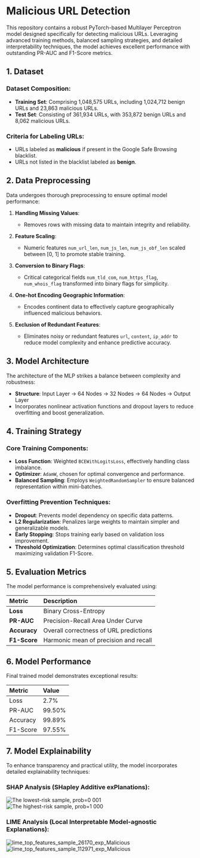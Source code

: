 # Malicious URL Detection

This repository contains a robust PyTorch-based Multilayer Perceptron model designed specifically for detecting malicious URLs. Leveraging advanced training methods, balanced sampling strategies, and detailed interpretability techniques, the model achieves excellent performance with outstanding PR-AUC and F1-Score metrics.


## 1. Dataset

### **Dataset Composition**:
- **Training Set**: Comprising 1,048,575 URLs, including 1,024,712 benign URLs and 23,863 malicious URLs.
- **Test Set**: Consisting of 361,934 URLs, with 353,872 benign URLs and 8,062 malicious URLs.

### **Criteria for Labeling URLs**:
- URLs labeled as **malicious** if present in the Google Safe Browsing blacklist.
- URLs not listed in the blacklist labeled as **benign**.


## 2. Data Preprocessing

Data undergoes thorough preprocessing to ensure optimal model performance:

1. **Handling Missing Values**:
   - Removes rows with missing data to maintain integrity and reliability.

2. **Feature Scaling**:
   - Numeric features `num_url_len`, `num_js_len`, `num_js_obf_len` scaled between [0, 1] to promote stable training.

3. **Conversion to Binary Flags**:
   - Critical categorical fields `num_tld_com`, `num_https_flag`, `num_whois_flag` transformed into binary flags for simplicity.

4. **One-hot Encoding Geographic Information**:
   - Encodes continent data to effectively capture geographically influenced malicious behaviors.

5. **Exclusion of Redundant Features**:
   - Eliminates noisy or redundant features `url`, `content`, `ip_addr` to reduce model complexity and enhance predictive accuracy.


## 3. Model Architecture

The architecture of the MLP strikes a balance between complexity and robustness:

- **Structure**: Input Layer → 64 Nodes → 32 Nodes → 64 Nodes → Output Layer
- Incorporates nonlinear activation functions and dropout layers to reduce overfitting and boost generalization.


## 4. Training Strategy

### **Core Training Components**:
- **Loss Function**: Weighted `BCEWithLogitsLoss`, effectively handling class imbalance.
- **Optimizer**: `AdamW`, chosen for optimal convergence and performance.
- **Balanced Sampling**: Employs `WeightedRandomSampler` to ensure balanced representation within mini-batches.

### **Overfitting Prevention Techniques**:
- **Dropout**: Prevents model dependency on specific data patterns.
- **L2 Regularization**: Penalizes large weights to maintain simpler and generalizable models.
- **Early Stopping**: Stops training early based on validation loss improvement.
- **Threshold Optimization**: Determines optimal classification threshold maximizing validation F1-Score.


## 5. Evaluation Metrics

The model performance is comprehensively evaluated using:

| Metric | Description |
|:-----------|:----------------|
| **Loss** | Binary Cross-Entropy |
| **PR-AUC** | Precision-Recall Area Under Curve |
| **Accuracy** | Overall correctness of URL predictions |
| **F1-Score** | Harmonic mean of precision and recall |


## 6. Model Performance

Final trained model demonstrates exceptional results:

| Metric     | Value    |
|:-----------|:---------|
| Loss       | 2.7%     |
| PR-AUC     | 99.50%   |
| Accuracy   | 99.89%   |
| F1-Score   | 97.55%   |


## 7. Model Explainability

To enhance transparency and practical utility, the model incorporates detailed explainability techniques:

### **SHAP Analysis (SHapley Additive exPlanations)**:
![The lowest-risk sample, prob=0 001](https://github.com/user-attachments/assets/995767a1-479a-4641-8755-0989cc47f61a)
![The highest-risk sample, prob=1 000](https://github.com/user-attachments/assets/73152d09-aa55-4c2a-9762-c93fd555cf54)

### **LIME Analysis (Local Interpretable Model-agnostic Explanations)**:
![lime_top_features_sample_26170_exp_Malicious](https://github.com/user-attachments/assets/50e2aa2a-7359-4ca4-b3cd-6e962a40b16f)
![lime_top_features_sample_112971_exp_Malicious](https://github.com/user-attachments/assets/30a02707-0cf4-404d-a093-1f4165a7b93c)
